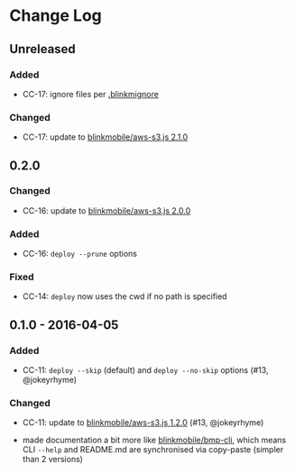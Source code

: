 # Change Log


## Unreleased


### Added

-   CC-17: ignore files per [.blinkmignore](https://github.com/blinkmobile/aws-s3.js#blinkmignore)


### Changed

-   CC-17: update to  [blinkmobile/aws-s3.js 2.1.0](https://github.com/blinkmobile/aws-s3.js/releases/tag/2.1.0)



## 0.2.0


### Changed

- CC-16: update to  [blinkmobile/aws-s3.js 2.0.0](https://github.com/blinkmobile/aws-s3.js/releases/tag/2.0.0)


### Added

- CC-16: `deploy --prune` options


### Fixed

- CC-14: `deploy` now uses the cwd if no path is specified


## 0.1.0 - 2016-04-05


### Added

- CC-11: `deploy --skip` (default) and `deploy --no-skip` options (#13, @jokeyrhyme)


### Changed

- CC-11: update to [blinkmobile/aws-s3.js 1.2.0](https://github.com/blinkmobile/aws-s3.js/releases/tag/1.2.0) (#13, @jokeyrhyme)

- made documentation a bit more like [blinkmobile/bmp-cli](https://github.com/blinkmobile/bmp-cli), which means CLI `--help` and README.md are synchronised via copy-paste (simpler than 2 versions)
